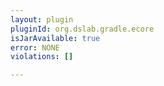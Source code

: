 ```yaml
---
layout: plugin
pluginId: org.dslab.gradle.ecore
isJarAvailable: true
error: NONE
violations: []

---
```

